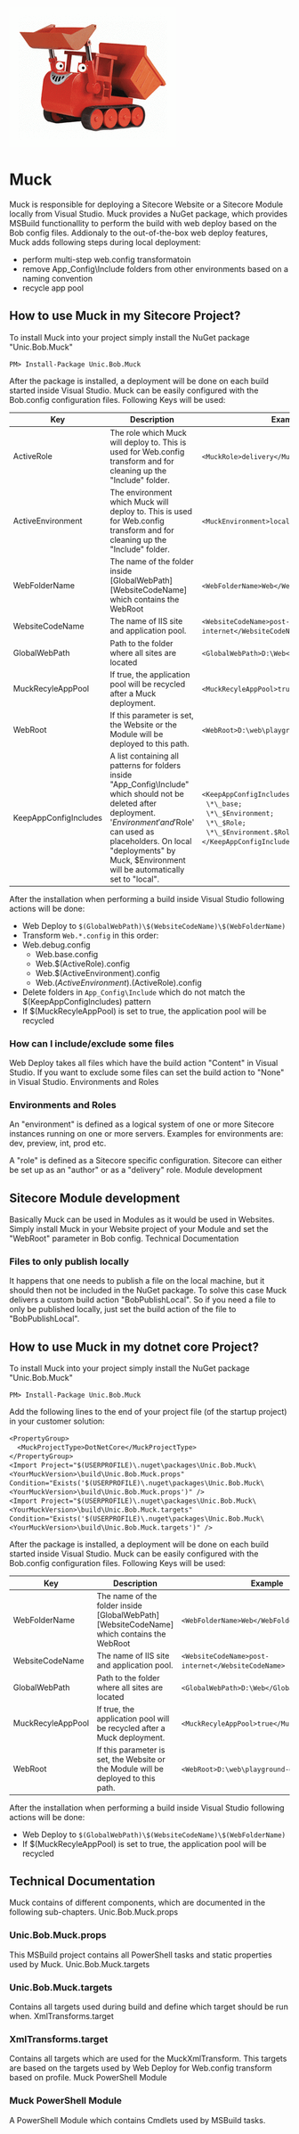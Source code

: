 <div class="chapterlogo"><img src="./Muck.png"></div>

# Muck

Muck is responsible for deploying a Sitecore Website or a Sitecore Module locally from Visual Studio. Muck provides a NuGet package, which provides MSBuild functionallity to perform the build with web deploy based on the Bob config files. Addionaly to the out-of-the-box web deploy features, Muck adds following steps during local deployment:

* perform multi-step web.config transformatoin
* remove App_Config\Include folders from other environments based on a naming convention
* recycle app pool


## How to use Muck in my Sitecore Project?

To install Muck into your project simply install the NuGet package "Unic.Bob.Muck"

    PM> Install-Package Unic.Bob.Muck

After the package is installed, a deployment will be done on each build started inside Visual Studio. Muck can be easily configured with the Bob.config configuration files. Following Keys will be used:

| Key | Description | Example | Default |
| --- | --- | --- | --- |
| ActiveRole |	The role which Muck will deploy to. This is used for Web.config transform and for cleaning up the "Include" folder.	| `<MuckRole>delivery</MuckRole>` |  |
| ActiveEnvironment |	The environment which Muck will deploy to. This is used for Web.config transform and for cleaning up the "Include" folder.	| `<MuckEnvironment>local</MuckEnvironment>` |  |
| WebFolderName |	The name of the folder inside [GlobalWebPath]\[WebsiteCodeName] which contains the WebRoot	| `<WebFolderName>Web</WebFolderName>` |  |
| WebsiteCodeName |	The name of IIS site and application pool. | `<WebsiteCodeName>post-internet</WebsiteCodeName>` |  |
| GlobalWebPath |	Path to the folder where all sites are located |	`<GlobalWebPath>D:\Web</GlobalWebPath>`	 |  |
| MuckRecyleAppPool |	If true, the application pool will be recycled after a Muck deployment.	| `<MuckRecyleAppPool>true</MuckRecyleAppPool>` |	false |
| WebRoot |	If this parameter is set, the Website or the Module will be deployed to this path.	| `<WebRoot>D:\web\playground-demo</WebRoot>` |	GlobalWebPath + WebsiteCodeName + WebFolderName |
| KeepAppConfigIncludes | A list containing all patterns for folders inside "App\_Config\Include" which should not be deleted after deployment. '$Environment' and '$Role' can used as placeholders. On local "deployments" by Muck, $Environment will be automatically set to "local". | `<KeepAppConfigIncludes>`<br>&nbsp;&nbsp;`\*\_base;`<br>&nbsp;&nbsp;`\*\_$Environment;`<br>&nbsp;&nbsp;`\*\_$Role;`<br>&nbsp;&nbsp;`\*\_$Environment.$Role`<br>`</KeepAppConfigIncludes>` | &nbsp; |

After the installation when performing a build inside Visual Studio following actions will be done:
* Web Deploy to `$(GlobalWebPath)\$(WebsiteCodeName)\$(WebFolderName)`
* Transform `Web.*.config` in this order:
* Web.debug.config
    * Web.base.config
    * Web.$(ActiveRole).config
    * Web.$(ActiveEnvironment).config
    * Web.$(ActiveEnvironment).$(ActiveRole).config
* Delete folders in `App_Config\Include` which do not match the $(KeepAppConfigIncludes) pattern
* If $(MuckRecyleAppPool) is set to true, the application pool will be recycled


### How can I include/exclude some files

Web Deploy takes all files which have the build action "Content" in Visual Studio. If you want to exclude some files can set the build action to "None" in Visual Studio.
Environments and Roles


### Environments and Roles

An "environment" is defined as a logical system of one or more Sitecore instances running on one or more servers. Examples for environments are: dev, preview, int, prod etc.

A "role" is defined as a Sitecore specific configuration. Sitecore can either be set up as an "author" or as a "delivery" role.
Module development


## Sitecore Module development

Basically Muck can be used in Modules as it would be used in Websites. Simply install Muck in your Website project of your Module and set the "WebRoot" parameter in Bob config.
Technical Documentation

### Files to only publish locally
It happens that one needs to publish a file on the local machine, but it should then not be included in the NuGet package.
To solve this case Muck delivers a custom build action "BobPublishLocal".
So if you need a file to only be published locally, just set the build action
of the file to "BobPublishLocal".

## How to use Muck in my dotnet core Project?

To install Muck into your project simply install the NuGet package "Unic.Bob.Muck"

    PM> Install-Package Unic.Bob.Muck

Add the following lines to the end of your project file (of the startup project) in your customer solution:
```
<PropertyGroup>
  <MuckProjectType>DotNetCore</MuckProjectType>
</PropertyGroup>
<Import Project="$(USERPROFILE)\.nuget\packages\Unic.Bob.Muck\<YourMuckVersion>\build\Unic.Bob.Muck.props" Condition="Exists('$(USERPROFILE)\.nuget\packages\Unic.Bob.Muck\<YourMuckVersion>\build\Unic.Bob.Muck.props')" /> 
<Import Project="$(USERPROFILE)\.nuget\packages\Unic.Bob.Muck\<YourMuckVersion>\build\Unic.Bob.Muck.targets" Condition="Exists('$(USERPROFILE)\.nuget\packages\Unic.Bob.Muck\<YourMuckVersion>\build\Unic.Bob.Muck.targets')" />
```

After the package is installed, a deployment will be done on each build started inside Visual Studio. Muck can be easily configured with the Bob.config configuration files. Following Keys will be used:

| Key | Description | Example | Default |
| --- | --- | --- | --- |
| WebFolderName |	The name of the folder inside [GlobalWebPath]\[WebsiteCodeName] which contains the WebRoot	| `<WebFolderName>Web</WebFolderName>` |  |
| WebsiteCodeName |	The name of IIS site and application pool. | `<WebsiteCodeName>post-internet</WebsiteCodeName>` |  |
| GlobalWebPath |	Path to the folder where all sites are located |	`<GlobalWebPath>D:\Web</GlobalWebPath>`	 |  |
| MuckRecyleAppPool |	If true, the application pool will be recycled after a Muck deployment.	| `<MuckRecyleAppPool>true</MuckRecyleAppPool>` |	false |
| WebRoot |	If this parameter is set, the Website or the Module will be deployed to this path.	| `<WebRoot>D:\web\playground-demo</WebRoot>` |	GlobalWebPath + WebsiteCodeName + WebFolderName |

After the installation when performing a build inside Visual Studio following actions will be done:
* Web Deploy to `$(GlobalWebPath)\$(WebsiteCodeName)\$(WebFolderName)`
* If $(MuckRecyleAppPool) is set to true, the application pool will be recycled

## Technical Documentation

Muck contains of different components, which are documented in the following sub-chapters.
Unic.Bob.Muck.props


### Unic.Bob.Muck.props

This MSBuild project contains all PowerShell tasks and static properties used by Muck.
Unic.Bob.Muck.targets


### Unic.Bob.Muck.targets

Contains all targets used during  build  and define which target should be run when.
XmlTransforms.target


### XmlTransforms.target

Contains all targets which are used for the MuckXmlTransform. This targets are based on the targets used by Web Deploy for Web.config transform  based on profile.
Muck PowerShell Module


### Muck PowerShell Module

A PowerShell Module which contains Cmdlets used by MSBuild tasks.
